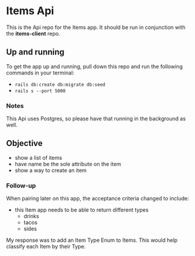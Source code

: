 # Items Api

This is the Api repo for the Items app. It should be run in conjunction with the **items-client** repo.

## Up and running

To get the app up and running, pull down this repo and run the following commands in your terminal:

- `rails db:create db:migrate db:seed`
- `rails s --port 5000`

### Notes

This Api uses Postgres, so please have that running in the background as well.

## Objective

- show a list of items
- have name be the sole attribute on the item
- show a way to create an item

### Follow-up

When pairing later on this app, the acceptance criteria changed to include:

- this Item app needs to be able to return different types
  - drinks
  - tacos
  - sides

My response was to add an Item Type Enum to Items. This would help classify each Item by their Type.
